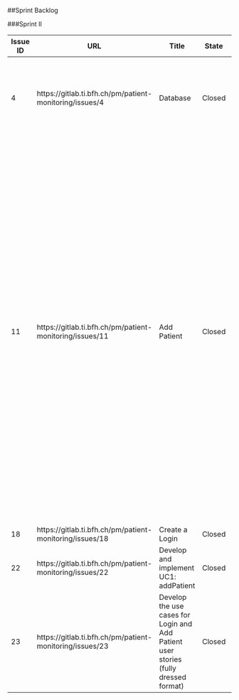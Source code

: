 ##Sprint Backlog

###Sprint II

| Issue ID | URL                                                          | Title                                                                                 | State  | Description                                                                                                                                                                                                                                                                                                                                                                                                                                                                                                                                             | Due Date     | Created At \(UTC\) | Updated At \(UTC\) | Closed At \(UTC\)  | Labels                                |
|----------|--------------------------------------------------------------|---------------------------------------------------------------------------------------|--------|---------------------------------------------------------------------------------------------------------------------------------------------------------------------------------------------------------------------------------------------------------------------------------------------------------------------------------------------------------------------------------------------------------------------------------------------------------------------------------------------------------------------------------------------------------|--------------|--------------------|--------------------|--------------------|---------------------------------------|
| 4        | https://gitlab\.ti\.bfh\.ch/pm/patient\-monitoring/issues/4  | Database                                                                              | Closed | As a \*Doctor\* I want to keep the records as organized as possible so that I can always retrieve them when neede>                                                                                                                                                                                                                                                                                                                                                                                                                                      | 17\.11\.2019 | 02\.10\.2019 08:03 | 10\.11\.2019 15:03 | 10\.11\.2019 15:03 | Database,Sprint::2                    |
| 11       | https://gitlab\.ti\.bfh\.ch/pm/patient\-monitoring/issues/11 | Add Patient                                                                           | Closed | As a doctor I want to be able to register a new patient with a device  Success: The patient's information is in the system\. This includes the name, surname, address, ID, health issues, date of registration, assigned device, testing period, frequency of measurements, assigned doctor\.  Failure: an error message is shown if any of the given information is not conform, invalid or if some important information is missing\.  Detailed description: Less important information could be left blank or completed later on, e\.g\. the address |              | 02\.10\.2019 08:17 | 10\.11\.2019 15:26 | 10\.11\.2019 15:26 | Implementation,Sprint::2              |
| 18       | https://gitlab\.ti\.bfh\.ch/pm/patient\-monitoring/issues/18 | Create a Login                                                                        | Closed |                                                                                                                                                                                                                                                                                                                                                                                                                                                                                                                                                         |              | 23\.10\.2019 07:35 | 10\.11\.2019 15:24 | 10\.11\.2019 15:24 | Doing,Sprint::2                       |
| 22       | https://gitlab\.ti\.bfh\.ch/pm/patient\-monitoring/issues/22 | Develop and implement UC1: addPatient                                                 | Closed |                                                                                                                                                                                                                                                                                                                                                                                                                                                                                                                                                         | 10\.11\.2019 | 02\.11\.2019 11:02 | 10\.11\.2019 15:04 | 10\.11\.2019 15:04 | Implementation,Low Priority,Sprint::2 |
| 23       | https://gitlab\.ti\.bfh\.ch/pm/patient\-monitoring/issues/23 | Develop the use cases for Login and Add Patient user stories \(fully dressed format\) | Closed |                                                                                                                                                                                                                                                                                                                                                                                                                                                                                                                                                         |              | 02\.11\.2019 11:05 | 10\.11\.2019 15:11 | 10\.11\.2019 15:11 | Doing,Medium                          |


